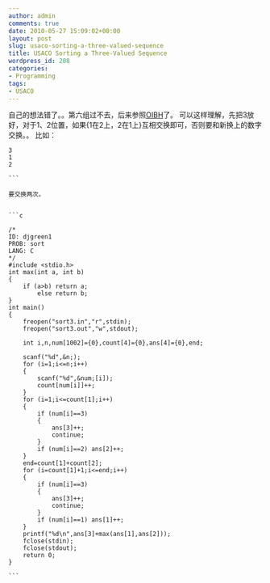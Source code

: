```yaml
---
author: admin
comments: true
date: 2010-05-27 15:09:02+00:00
layout: post
slug: usaco-sorting-a-three-valued-sequence
title: USACO Sorting a Three-Valued Sequence
wordpress_id: 208
categories:
- Programming
tags:
- USACO
---
```


自己的想法错了。。第六组过不去，后来参照[OIBH](http://oibh.org/bbs/viewthread.php?tid=10411&page=5#pid290439)了。
可以这样理解，先把3放好，对于1、2位置，如果{1在2上，2在1上}互相交换即可，否则要和新换上的数字交换。。
比如：

    
    
    3
    1
    2
    
    ```
    
    要交换两次。
    
    
    ```c 
    
    /*
    ID: djgreen1
    PROB: sort
    LANG: C
    */
    #include <stdio.h>
    int max(int a, int b)
    {
    	if (a>b) return a;
    		else return b;
    }
    int main()
    {
    	freopen("sort3.in","r",stdin);
    	freopen("sort3.out","w",stdout);
    	
    	int i,n,num[1002]={0},count[4]={0},ans[4]={0},end;
    	
    	scanf("%d",&n;);
    	for (i=1;i<=n;i++)
    	{
    		scanf("%d",&num;[i]);
    		count[num[i]]++;
    	}
    	for (i=1;i<=count[1];i++) 
    	{
    		if (num[i]==3) 
    		{
    			ans[3]++;
    			continue;
    		}
    		if (num[i]==2) ans[2]++;
    	}	
    	end=count[1]+count[2];
    	for (i=count[1]+1;i<=end;i++) 
    	{
    		if (num[i]==3) 
    		{
    			ans[3]++;
    			continue;
    		}
    		if (num[i]==1) ans[1]++;
    	}
    	printf("%d\n",ans[3]+max(ans[1],ans[2]));
    	fclose(stdin);
    	fclose(stdout);
    	return 0;
    }
    
    ```
    
